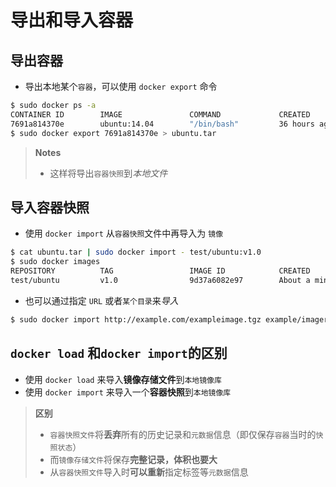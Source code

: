 # 导出和导入容器

## 导出容器

- 导出本地某个`容器`，可以使用 `docker export` 命令

```bash
$ sudo docker ps -a
CONTAINER ID        IMAGE               COMMAND             CREATED             STATUS                    PORTS               NAMES
7691a814370e        ubuntu:14.04        "/bin/bash"         36 hours ago        Exited (0) 21 hours ago                       test
$ sudo docker export 7691a814370e > ubuntu.tar
```
> **Notes**
> - 这样将导出`容器快照`到*本地文件*


## 导入容器快照

- 使用 `docker import` 从`容器快照`文件中再导入为 `镜像`

```bash
$ cat ubuntu.tar | sudo docker import - test/ubuntu:v1.0
$ sudo docker images
REPOSITORY          TAG                 IMAGE ID            CREATED              VIRTUAL SIZE
test/ubuntu         v1.0                9d37a6082e97        About a minute ago   171.3 MB
```

- 也可以通过指定 `URL` 或者`某个目录`来*导入*

```bash
$ sudo docker import http://example.com/exampleimage.tgz example/imagerepo
```

## `docker load` 和`docker import`的区别
- 使用 `docker load` 来导入**镜像存储文件**到`本地镜像库`
- 使用 `docker import` 来导入一个**容器快照**到`本地镜像库`

> **区别**
> - `容器快照文件`将**丢弃**所有的历史记录和`元数据`信息（即仅保存`容器`当时的`快照状态`）
> - 而`镜像存储文件`将保存**完整记录，体积也要大**
> - 从`容器快照文件`导入时**可以重新**指定标签等`元数据`信息

